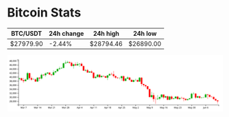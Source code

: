 # Bitcoin Stats

BTC/USDT|24h change|24h high|24h low|
|---|---|---|---|
|$27979.90|-2.44%|$28794.46|$26890.00|

<img src="./chart.svg">
